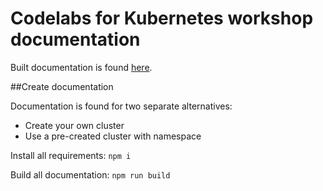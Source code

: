 # Codelabs for Kubernetes workshop documentation

Built documentation is found [here](https://pingrid.github.io/nrk-kubernetes-intro/).

##Create documentation 

Documentation is found for two separate alternatives: 
 - Create your own cluster
 - Use a pre-created cluster with namespace
 
 
Install all requirements: `npm i`

Build all documentation: `npm run build`
